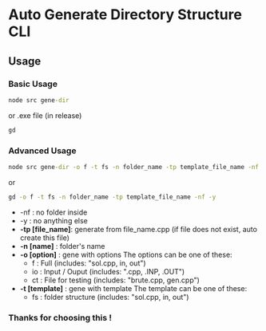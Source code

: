 # Auto Generate Directory Structure CLI

## Usage

### Basic Usage

```cmd
node src gene-dir
```

or .exe file (in release)

```cmd
gd
```

### Advanced Usage

```cmd
node src gene-dir -o f -t fs -n folder_name -tp template_file_name -nf -y
```

or

```cmd
gd -o f -t fs -n folder_name -tp template_file_name -nf -y
```

-   -nf : no folder inside
-   -y : no anything else
-   **-tp [file_name]**: generate from file_name.cpp (if file does not exist, auto create this file)
-   **-n [name]** : folder's name
-   **-o [option]** : gene with options
    The options can be one of these:
    -   f : Full (includes: "sol.cpp, in, out")
    -   io : Input / Ouput (includes: ".cpp, .INP, .OUT")
    -   ct : File for testing (includes: "brute.cpp, gen.cpp")
-   **-t [template]** : gene with template
    The template can be one of these:
    -   fs : folder structure (includes: "sol.cpp, in, out")

### Thanks for choosing this !

